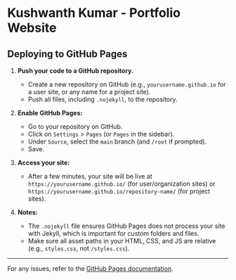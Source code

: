 # Kushwanth Kumar - Portfolio Website

## Deploying to GitHub Pages

1. **Push your code to a GitHub repository.**
   - Create a new repository on GitHub (e.g., `yourusername.github.io` for a user site, or any name for a project site).
   - Push all files, including `.nojekyll`, to the repository.

2. **Enable GitHub Pages:**
   - Go to your repository on GitHub.
   - Click on `Settings` > `Pages` (or `Pages` in the sidebar).
   - Under `Source`, select the `main` branch (and `/root` if prompted).
   - Save.

3. **Access your site:**
   - After a few minutes, your site will be live at `https://yourusername.github.io/` (for user/organization sites) or `https://yourusername.github.io/repository-name/` (for project sites).

4. **Notes:**
   - The `.nojekyll` file ensures GitHub Pages does not process your site with Jekyll, which is important for custom folders and files.
   - Make sure all asset paths in your HTML, CSS, and JS are relative (e.g., `styles.css`, not `/styles.css`).

---

For any issues, refer to the [GitHub Pages documentation](https://docs.github.com/en/pages). 